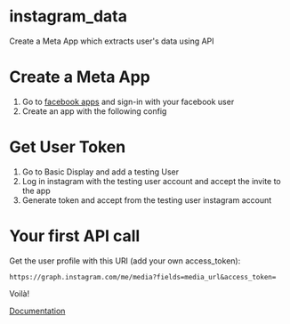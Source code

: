 # instagram_data
Create a Meta App which extracts user's data using API
# Create a Meta App

1. Go to [facebook apps](https://developers.facebook.com/apps) and sign-in with your facebook user
2. Create an app with the following config

# Get User Token

1. Go to Basic Display and add a testing User
2. Log in instagram with the testing user account and accept the invite to the app
3. Generate token and accept from the testing user instagram account

# Your first API call

Get the user profile with this URl (add your own access_token):
```
https://graph.instagram.com/me/media?fields=media_url&access_token=
```
Voilà!

[Documentation](https://developers.facebook.com/docs/instagram-basic-display-api/guides/getting-profiles-and-media)
